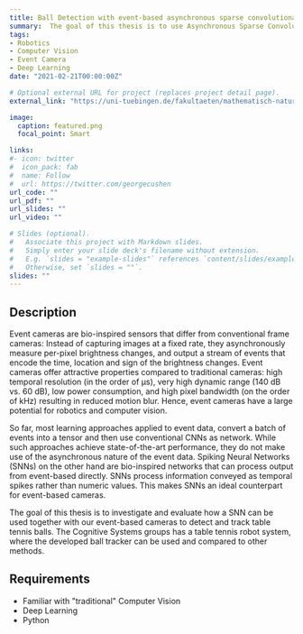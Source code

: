 ```yaml
---
title: Ball Detection with event-based asynchronous sparse convolutional networks
summary:  The goal of this thesis is to use Asynchronous Sparse Convolutional Layers and apply it in a neural network to detect fast moving table tennis balls in real-time.
tags:
- Robotics
- Computer Vision
- Event Camera
- Deep Learning
date: "2021-02-21T00:00:00Z"

# Optional external URL for project (replaces project detail page).
external_link: "https://uni-tuebingen.de/fakultaeten/mathematisch-naturwissenschaftliche-fakultaet/fachbereiche/informatik/lehrstuehle/kognitive-systeme/teaching/bachelor-theses/#c1698244"

image:
  caption: featured.png
  focal_point: Smart

links:
#- icon: twitter
#  icon_pack: fab
#  name: Follow
#  url: https://twitter.com/georgecushen
url_code: ""
url_pdf: ""
url_slides: ""
url_video: ""

# Slides (optional).
#   Associate this project with Markdown slides.
#   Simply enter your slide deck's filename without extension.
#   E.g. `slides = "example-slides"` references `content/slides/example-slides.md`.
#   Otherwise, set `slides = ""`.
slides: ""
---
```


## Description

Event cameras are bio-inspired sensors that differ from conventional frame cameras: Instead of capturing images at a fixed rate, they asynchronously measure per-pixel brightness changes, and output a stream of events that encode the time, location and sign of the brightness changes. Event cameras offer attractive properties compared to traditional cameras: high temporal resolution (in the order of μs), very high dynamic range (140 dB vs. 60 dB), low power consumption, and high pixel bandwidth (on the order of kHz) resulting in reduced motion blur. Hence, event cameras have a large potential for robotics and computer vision.

So far, most learning approaches applied to event data, convert a batch of events into a tensor and then use conventional CNNs as network. While such approaches achieve state-of-the-art performance, they do not make use of the asynchronous nature of the event data. Spiking Neural Networks (SNNs) on the other hand are bio-inspired networks that can process output from event-based directly. SNNs process information conveyed as temporal spikes rather than numeric values. This makes SNNs an ideal counterpart for event-based cameras.

The goal of this thesis is to investigate and evaluate how a SNN can be used together with our event-based cameras to detect and track table tennis balls. The Cognitive Systems groups has a table tennis robot system, where the developed ball tracker can be used and compared to other methods.

## Requirements

* Familiar with "traditional" Computer Vision
* Deep Learning
* Python
